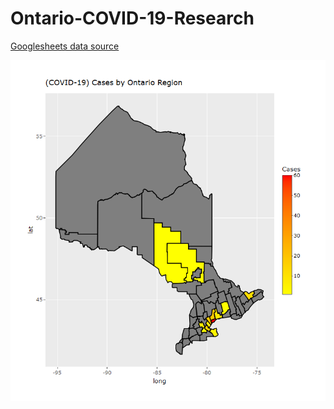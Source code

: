# Ontario-COVID-19-Research

[Googlesheets data source](https://docs.google.com/spreadsheets/d/1Y3_qYkTJK6Vnhw3RCOhOiwafm4-PQxd5l0Hxk4x1ZxE/edit?usp=sharing)

![](ProvincialReporting_files/figure-gfm/plotly%20map%20plot%20by%20region-1.png)<!-- -->
